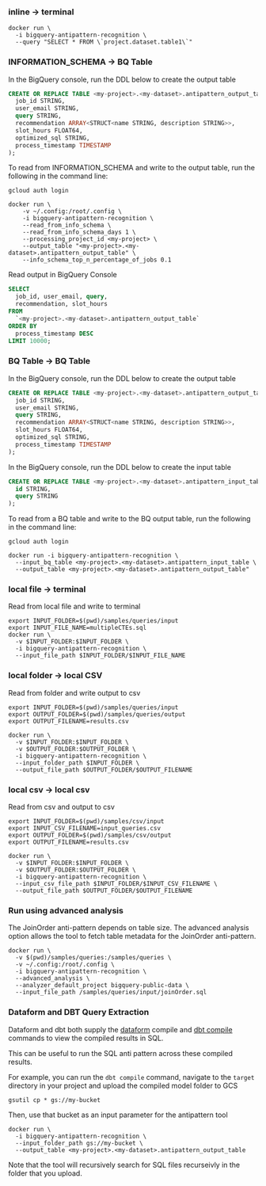 ### inline -> terminal
```
docker run \
  -i bigquery-antipattern-recognition \
  --query "SELECT * FROM \`project.dataset.table1\`" 
```

### INFORMATION_SCHEMA -> BQ Table
In the BigQuery console, run the DDL below to create the output table
```SQL 
CREATE OR REPLACE TABLE <my-project>.<my-dataset>.antipattern_output_table (
  job_id STRING,
  user_email STRING,
  query STRING,
  recommendation ARRAY<STRUCT<name STRING, description STRING>>,
  slot_hours FLOAT64,
  optimized_sql STRING,
  process_timestamp TIMESTAMP
);
```

To read from INFORMATION_SCHEMA and write to the output table, run the following
in the command line:
```
gcloud auth login

docker run \
    -v ~/.config:/root/.config \
    -i bigquery-antipattern-recognition \
    --read_from_info_schema \
    --read_from_info_schema_days 1 \
    --processing_project_id <my-project> \
    --output_table "<my-project>.<my-dataset>.antipattern_output_table" \
    --info_schema_top_n_percentage_of_jobs 0.1  

```

Read output in BigQuery Console
```SQL
SELECT
  job_id, user_email, query, 
  recommendation, slot_hours
FROM 
  `<my-project>.<my-dataset>.antipattern_output_table`
ORDER BY
  process_timestamp DESC 
LIMIT 10000;
```

### BQ Table -> BQ Table
In the BigQuery console, run the DDL below to create the output table
```SQL 
CREATE OR REPLACE TABLE <my-project>.<my-dataset>.antipattern_output_table (
  job_id STRING,
  user_email STRING,
  query STRING,
  recommendation ARRAY<STRUCT<name STRING, description STRING>>,
  slot_hours FLOAT64,
  optimized_sql STRING,
  process_timestamp TIMESTAMP
);
```

In the BigQuery console, run the DDL below to create the input table
```SQL 
CREATE OR REPLACE TABLE <my-project>.<my-dataset>.antipattern_input_table (
  id STRING,
  query STRING
);
```
To read from a BQ table and write to the BQ output table, run the following
in the command line:
```
gcloud auth login

docker run -i bigquery-antipattern-recognition \
  --input_bq_table <my-project>.<my-dataset>.antipattern_input_table \
  --output_table <my-project>.<my-dataset>.antipattern_output_table"
```

### local file -> terminal
Read from local file and write to terminal
```
export INPUT_FOLDER=$(pwd)/samples/queries/input
export INPUT_FILE_NAME=multipleCTEs.sql
docker run \
  -v $INPUT_FOLDER:$INPUT_FOLDER \
  -i bigquery-antipattern-recognition \
  --input_file_path $INPUT_FOLDER/$INPUT_FILE_NAME
```
### local folder -> local CSV
Read from folder and write output to csv
```
export INPUT_FOLDER=$(pwd)/samples/queries/input
export OUTPUT_FOLDER=$(pwd)/samples/queries/output
export OUTPUT_FILENAME=results.csv

docker run \
  -v $INPUT_FOLDER:$INPUT_FOLDER \
  -v $OUTPUT_FOLDER:$OUTPUT_FOLDER \
  -i bigquery-antipattern-recognition \
  --input_folder_path $INPUT_FOLDER \
  --output_file_path $OUTPUT_FOLDER/$OUTPUT_FILENAME
```

### local csv -> local csv
Read from csv and output to csv
```
export INPUT_FOLDER=$(pwd)/samples/csv/input
export INPUT_CSV_FILENAME=input_queries.csv
export OUTPUT_FOLDER=$(pwd)/samples/csv/output
export OUTPUT_FILENAME=results.csv

docker run \
  -v $INPUT_FOLDER:$INPUT_FOLDER \
  -v $OUTPUT_FOLDER:$OUTPUT_FOLDER \
  -i bigquery-antipattern-recognition \
  --input_csv_file_path $INPUT_FOLDER/$INPUT_CSV_FILENAME \
  --output_file_path $OUTPUT_FOLDER/$OUTPUT_FILENAME
```

### Run using advanced analysis  
The JoinOrder anti-pattern depends on table size.
The advanced analysis option allows the tool to fetch table metadata for the
JoinOrder anti-pattern. 

```
docker run \
  -v $(pwd)/samples/queries:/samples/queries \
  -v ~/.config:/root/.config \
  -i bigquery-antipattern-recognition \
  --advanced_analysis \
  --analyzer_default_project bigquery-public-data \
  --input_file_path /samples/queries/input/joinOrder.sql 
```

### Dataform and DBT Query Extraction

Dataform and dbt both supply the [dataform](https://docs.dataform.co/dataform-cli#compile-your-code) compile and [dbt compile](https://docs.getdbt.com/reference/commands/compile) commands to view the compiled results in SQL.

This can be useful to run the SQL anti pattern across these compiled results.

For example, you can run the `dbt compile` command, navigate to the `target` directory in your project and upload the compiled model folder to GCS

```
gsutil cp * gs://my-bucket
```

Then, use that bucket as an input parameter for the antipattern tool

```
docker run \
  -i bigquery-antipattern-recognition \
  --input_folder_path gs://my-bucket \
  --output_table <my-project>.<my-dataset>.antipattern_output_table
```

Note that the tool will recursively search for SQL files recurseivly in the folder that you upload.